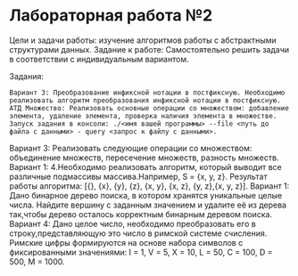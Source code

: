 # Лабораторная работа №2

Цели и задачи работы: изучение алгоритмов работы с абстрактными структурами данных. Задание к работе: Самостоятельно решить задачи в соответствии с индивидуальным вариантом.

Задания:

    Вариант 3: Преобразование инфиксной нотации в постфиксную. Необходимо реализовать алгоритм преобразования инфиксной нотации в постфиксную.
    АТД Множество: Реализовать основные операции со множеством: добавление элемента, удаление элемента, проверка наличия элемента в множестве. Запуск задания в консоли: ./<имя вашей программы> --file <путь до файла с данными> - query <запрос к файлу с данными>.
  Вариант 3: Реализовать следующие операции со множеством: объединение множеств,
пересечение множеств, разность множеств.
    Вариант 1: 4.Необходимо реализовать алгоритм, который выводит все различные подмассивы массива.Например, S = {x, y, z}. Результат работы алгоритма: [{}, {x}, {y}, {z}, {x, y}, {x, z}, {y, z},{x, y, z}].
    Вариант 1: Дано бинарное дерево поиска, в котором хранятся уникальные целые числа. Найдите вершину с заданным значением и удалите её из дерева так,чтобы дерево осталось корректным бинарным деревом поиска.
    Вариант 4: Дано целое число, необходимо преобразовать его в строку,представляющую это число в римской системе счисления. Римские цифры формируются на основе набора символов с фиксированными значениями: I = 1, V = 5, X = 10, L = 50, C = 100, D = 500, M = 1000. 
